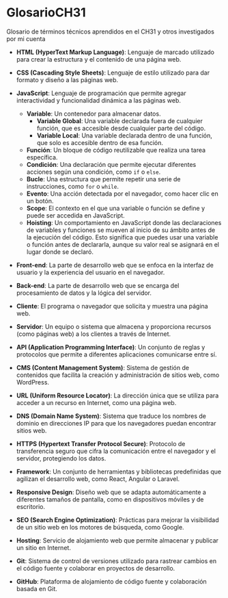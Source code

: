 # GlosarioCH31
Glosario de términos técnicos aprendidos en el CH31 y otros investigados por mi cuenta

- **HTML (HyperText Markup Language)**: Lenguaje de marcado utilizado para crear la estructura y el contenido de una página web.

- **CSS (Cascading Style Sheets)**: Lenguaje de estilo utilizado para dar formato y diseño a las páginas web.

- **JavaScript**: Lenguaje de programación que permite agregar interactividad y funcionalidad dinámica a las páginas web.
  - **Variable**: Un contenedor para almacenar datos.
    - **Variable Global**: Una variable declarada fuera de cualquier función, que es accesible desde cualquier parte del código.
    - **Variable Local**: Una variable declarada dentro de una función, que solo es accesible dentro de esa función.
  - **Función**: Un bloque de código reutilizable que realiza una tarea específica.
  - **Condición**: Una declaración que permite ejecutar diferentes acciones según una condición, como `if` o `else`.
  - **Bucle**: Una estructura que permite repetir una serie de instrucciones, como `for` o `while`.
  - **Evento**: Una acción detectada por el navegador, como hacer clic en un botón.
  - **Scope**: El contexto en el que una variable o función se define y puede ser accedida en JavaScript.
  - **Hoisting**: Un comportamiento en JavaScript donde las declaraciones de variables y funciones se mueven al inicio de su ámbito antes de la ejecución del código. Esto significa que puedes usar una variable o función antes de declararla, aunque su valor real se asignará en el lugar donde se declaró.

- **Front-end**: La parte de desarrollo web que se enfoca en la interfaz de usuario y la experiencia del usuario en el navegador.

- **Back-end**: La parte de desarrollo web que se encarga del procesamiento de datos y la lógica del servidor.

- **Cliente**: El programa o navegador que solicita y muestra una página web.

- **Servidor**: Un equipo o sistema que almacena y proporciona recursos (como páginas web) a los clientes a través de Internet.

- **API (Application Programming Interface)**: Un conjunto de reglas y protocolos que permite a diferentes aplicaciones comunicarse entre sí.

- **CMS (Content Management System)**: Sistema de gestión de contenidos que facilita la creación y administración de sitios web, como WordPress.

- **URL (Uniform Resource Locator)**: La dirección única que se utiliza para acceder a un recurso en Internet, como una página web.

- **DNS (Domain Name System)**: Sistema que traduce los nombres de dominio en direcciones IP para que los navegadores puedan encontrar sitios web.

- **HTTPS (Hypertext Transfer Protocol Secure)**: Protocolo de transferencia seguro que cifra la comunicación entre el navegador y el servidor, protegiendo los datos.

- **Framework**: Un conjunto de herramientas y bibliotecas predefinidas que agilizan el desarrollo web, como React, Angular o Laravel.

- **Responsive Design**: Diseño web que se adapta automáticamente a diferentes tamaños de pantalla, como en dispositivos móviles y de escritorio.

- **SEO (Search Engine Optimization)**: Prácticas para mejorar la visibilidad de un sitio web en los motores de búsqueda, como Google.

- **Hosting**: Servicio de alojamiento web que permite almacenar y publicar un sitio en Internet.

- **Git**: Sistema de control de versiones utilizado para rastrear cambios en el código fuente y colaborar en proyectos de desarrollo.

- **GitHub**: Plataforma de alojamiento de código fuente y colaboración basada en Git.
